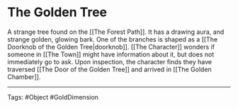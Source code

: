 # The Golden Tree

A strange tree found on the [[The Forest Path]]. It has a drawing aura, and strange golden, glowing bark. One of the branches is shaped as a [[The Doorknob of the Golden Tree|doorknob]]. [[The Character]] wonders if someone in [[The Town]] might have information about it, but does not immediately go to ask. Upon inspection, the character finds they have traversed [[The Door of the Golden Tree]] and arrived in [[The Golden Chamber]].

---
Tags: #Object #GoldDimension 